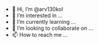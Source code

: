 - 👋 Hi, I’m @arv130kol
- 👀 I’m interested in ...
- 🌱 I’m currently learning ...
- 💞️ I’m looking to collaborate on ...
- 📫 How to reach me ...

<!---
arv130kol/arv130kol is a ✨ special ✨ repository because its `README.md` (this file) appears on your GitHub profile.
You can click the Preview link to take a look at your changes.
--->
